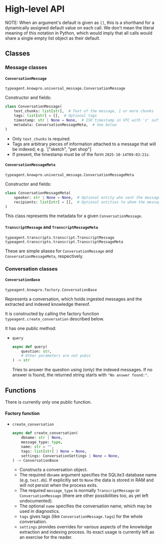 # High-level API

NOTE: When an argument's default is given as `[]`, this is a shorthand
for a dynamically assigned default value on each call. We don't mean
the literal meaning of this notation in Python, which would imply
that all calls would share a single empty list object as their default.

## Classes

### Message classes

#### `ConversationMessage`

`typeagent.knowpro.universal_message.ConversationMessage`

Constructor and fields:

```py
class ConversationMessage(
    text_chunks: list[str],  # Text of the message, 1 or more chunks
    tags: list[str] = [],  # Optional tags
    timestamp: str | None = None,  # ISO timestamp in UTC with 'z' suffix
    metadata: ConversationMessageMeta,  # See below 
)
```

- Only `text_chunks` is required.
- Tags are arbitrary pieces of information attached to a message
  that will be indexed; e.g. `["sketch", "pet shop"]
- If present, the timestamp must be of the form `2025-10-14T09:03:21z`.

#### `ConversationMessageMeta`

`typeagent.knowpro.universal_message.ConversationMessageMeta`

Constructor and fields:

```py
class ConversationMessageMeta(
    speaker: str | None = None,  # Optional entity who sent the message
    recipients: list[str] = [],  # Optional entities to whom the message was sent
)
```

This class represents the metadata for a given `ConversationMessage`.

#### `TranscriptMessage` and `TranscriptMessageMeta`

`typeagent.transcripts.transcript.TranscriptMessage`
`typeagent.transcripts.transcript.TranscriptMessageMeta`

These are simple aliases for `ConversationMessage` and
`ConversationMessageMeta`, respectively.

### Conversation classes

#### `ConversationBase`

`typeagent.knowpro.factory.ConversationBase`

Represents a conversation, which holds ingested messages and the
extracted and indexed knowledge thereof.

It is constructed by calling the factory function
`typeagent.create_conversation` described below.

It has one public method:

- `query`
  ```py
  async def query(
      question: str,
      # Other parameters are not pubic
  ) -> str
  ```

  Tries to answer the question using (only) the indexed messages.
  If no answer is found, the returned string starts with
  `"No answer found:"`.

## Functions

There is currently only one public function.

#### Factory function

- `create_conversation`
  ```py
  async def create_conversation(
      dbname: str | None,
      message_type: type,
      name: str = "",
      tags: list[str] | None = None,
      settings: ConversationSettings | None = None,
  ) -> ConversationBase
  ```

  - Constructs a conversation object.
  - The required `dbname` argument specifies the SQLite3 database
    name (e.g. `test.db`). If explicitly set to `None` the data is
    stored in RAM and will not persist when the process exits.
  - The required `message_type` is normally `TranscriptMessage`
    or `ConversationMessage` (there are other possibilities too,
    as yet left undocumented).
  - The optional `name` specifies the conversation name, which
    may be used in diagnostics.
  - `tags` gives tags (like `ConversationMessage.tags`) for the whole
    conversation.
  - `settings` provides overrides for various aspects of the knowledge
    extraction and indexing process. Its exact usage is currently left
    as an exercise for the reader.

